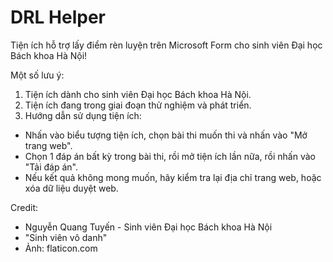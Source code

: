 # DRL Helper
Tiện ích hỗ trợ lấy điểm rèn luyện trên Microsoft Form cho sinh viên Đại học Bách khoa Hà Nội!

Một số lưu ý:
1. Tiện ích dành cho sinh viên Đại học Bách khoa Hà Nội.
2. Tiện ích đang trong giai đoạn thử nghiệm và phát triển.
3. Hướng dẫn sử dụng tiện ích:
  - Nhấn vào biểu tượng tiện ích, chọn bài thi muốn thi và nhấn vào "Mở trang web".
  - Chọn 1 đáp án bất kỳ trong bài thi, rồi mở tiện ích lần nữa, rồi nhấn vào "Tải đáp án".
  - Nếu kết quả không mong muốn, hãy kiểm tra lại địa chỉ trang web, hoặc xóa dữ liệu duyệt web.

Credit: 
  - Nguyễn Quang Tuyến - Sinh viên Đại học Bách khoa Hà Nội
  - "Sinh viên vô danh"
  - Ảnh: flaticon.com
